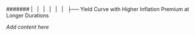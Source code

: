 ####### |   |   |   |   |   |   ├── Yield Curve with Higher Inflation Premium at Longer Durations

*Add content here*